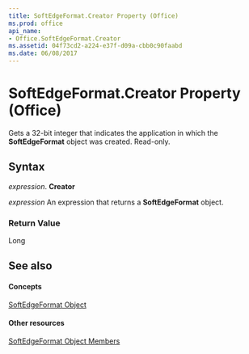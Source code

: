 ```yaml
---
title: SoftEdgeFormat.Creator Property (Office)
ms.prod: office
api_name:
- Office.SoftEdgeFormat.Creator
ms.assetid: 04f73cd2-a224-e37f-d09a-cbb0c90faabd
ms.date: 06/08/2017
---
```



# SoftEdgeFormat.Creator Property (Office)

Gets a 32-bit integer that indicates the application in which the **SoftEdgeFormat** object was created. Read-only.


## Syntax

 _expression_. **Creator**

 _expression_ An expression that returns a **SoftEdgeFormat** object.


### Return Value

Long


## See also


#### Concepts


[SoftEdgeFormat Object](softedgeformat-object-office.md)
#### Other resources


[SoftEdgeFormat Object Members](softedgeformat-members-office.md)

